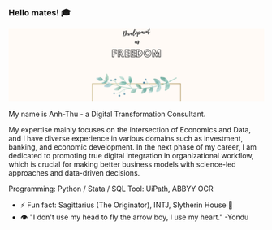 ### Hello mates! :mortar_board:
![](https://github.com/thuduongAB/thuduongAB/blob/main/Colony%20Soldier%20Desktop%20Wallpaper.png)

My name is Anh-Thu - a Digital Transformation Consultant.

My expertise mainly focuses on the intersection of Economics and Data, and I have diverse experience in various domains such as investment, banking, and economic development. In the next phase of my career, I am dedicated to promoting true digital integration in organizational workflow, which is crucial for making better business models with science-led approaches and data-driven decisions.


Programming: Python / Stata / SQL
Tool: UiPath, ABBYY OCR


- ⚡ Fun fact: Sagittarius (The Originator), INTJ, Slytherin House :snake: 
- 👁️ "I don't use my head to fly the arrow boy, I use my heart." -Yondu

